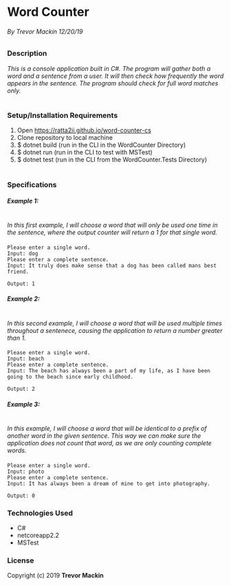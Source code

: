 # **Word Counter**

###### By Trevor Mackin 12/20/19  

### **Description**

_This is a console application built in C#. The program will gather both a word and a sentence from a user. It will then check how frequently the word appears in the sentence. The program should check for full word matches only._ 


#
###  **Setup/Installation Requirements**

1. Open https://ratta2ii.github.io/word-counter-cs
2. Clone repository to local machine
3. $ dotnet build (run in the CLI in the WordCounter Directory)
4. $ dotnet run (run in the CLI to test with MSTest)
5. $ dotnet test (run in the CLI from the WordCounter.Tests Directory)

#
### **Specifications**

##### Example 1:
# 
####
_In this first example, I will choose a word that will only be used one time in the sentence, where the output counter will return a 1 for that single word._ 

####
    Please enter a single word.
    Input: dog
    Please enter a complete sentence. 
    Input: It truly does make sense that a dog has been called mans best friend.
    
    Output: 1
    
##### Example 2:
# 
####
_In this second example, I will choose a word that will be used multiple times throughout a sentenece, causing the application to return a number greater than 1._ 

####
    Please enter a single word.
    Input: beach
    Please enter a complete sentence. 
    Input: The beach has always been a part of my life, as I have been going to the beach since early childhood.
    
    Output: 2
    
##### Example 3:
# 
####
_In this example, I will choose a word that will be identical to a prefix of another word in the given sentence. This way we can make sure the application does not count that word, as we are only counting complete words._

####
    Please enter a single word.
    Input: photo
    Please enter a complete sentence. 
    Input: It has always been a dream of mine to get into photography.
    
    Output: 0
    
### **Technologies Used**

* C#
* netcoreapp2.2
* MSTest

### **License**

Copyright (c) 2019 **Trevor Mackin**